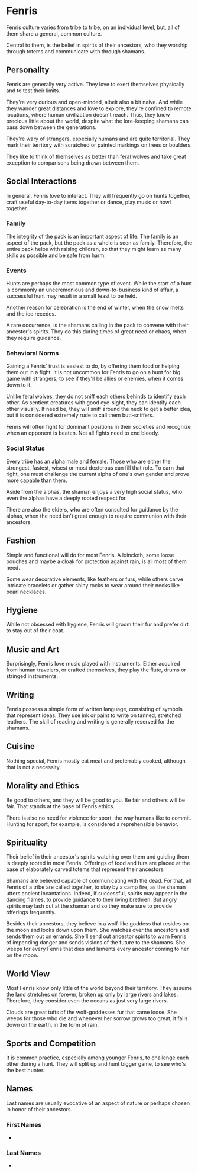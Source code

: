 # Fenris
Fenris culture varies from tribe to tribe, on an individual level, but, all of them share a general, common culture. 

Central to them, is the belief in spirits of their ancestors, who they worship through totems and communicate with through shamans. 

## Personality
Fenris are generally very active. They love to exert themselves physically and to test their limits. 

They're very curious and open-minded, albeit also a bit naive. And while they wander great distances and love to explore, they're confined to remote locations, where human civilization doesn't reach. Thus, they know precious little about the world, despite what the lore-keeping shamans can pass down between the generations. 

They're wary of strangers, especially humans and are quite territorial. They mark their territory with scratched or painted markings on trees or boulders. 

They like to think of themselves as better than feral wolves and take great exception to comparisons being drawn between them. 

## Social Interactions
In general, Fenris love to interact. They will frequently go on hunts together, craft useful day-to-day items together or dance, play music or howl together. 

### Family
The integrity of the pack is an important aspect of life. The family is an aspect of the pack, but the pack as a whole is seen as family. Therefore, the entire pack helps with raising children, so that they might learn as many skills as possible and be safe from harm. 

### Events
Hunts are perhaps the most common type of event. While the start of a hunt is commonly an unceremonious and down-to-business kind of affair, a successful hunt may result in a small feast to be held. 

Another reason for celebration is the end of winter, when the snow melts and the ice recedes. 

A rare occurrence, is the shamans calling in the pack to convene with their ancestor's spirits. They do this during times of great need or chaos, when they require guidance. 

### Behavioral Norms
Gaining a Fenris' trust is easiest to do, by offering them food or helping them out in a fight. It is not uncommon for Fenris to go on a hunt for big game with strangers, to see if they'll be allies or enemies, when it comes down to it.

Unlike feral wolves, they do not sniff each others behinds to identify each other. As sentient creatures with good eye-sight, they can identify each other visually. If need be, they will sniff around the neck to get a better idea, but it is considered extremely rude to call them butt-sniffers. 

Fenris will often fight for dominant positions in their societies and recognize when an opponent is beaten. Not all fights need to end bloody. 

### Social Status
Every tribe has an alpha male and female. Those who are either the strongest, fastest, wisest or most dexterous can fill that role. To earn that right, one must challenge the current alpha of one's own gender and prove more capable than them. 

Aside from the alphas, the shaman enjoys a very high social status, who even the alphas have a deeply rooted respect for. 

There are also the elders, who are often consulted for guidance by the alphas, when the need isn't great enough to require communion with their ancestors. 

## Fashion
Simple and functional will do for most Fenris. A loincloth, some loose pouches and maybe a cloak for protection against rain, is all most of them need. 

Some wear decorative elements, like feathers or furs, while others carve intricate bracelets or gather shiny rocks to wear around their necks like pearl necklaces. 

## Hygiene
While not obsessed with hygiene, Fenris will groom their fur and prefer dirt to stay out of their coat. 

## Music and Art
Surprisingly, Fenris love music played with instruments. Either acquired from human travelers, or crafted themselves, they play the flute, drums or stringed instruments. 

## Writing
Fenris possess a simple form of written language, consisting of symbols that represent ideas. They use ink or paint to write on tanned, stretched leathers. The skill of reading and writing is generally reserved for the shamans. 

## Cuisine
Nothing special, Fenris mostly eat meat and preferrably cooked, although that is not a necessity. 

## Morality and Ethics
Be good to others, and they will be good to you. Be fair and others will be fair. That stands at the base of Fenris ethics. 

There is also no need for violence for sport, the way humans like to commit. Hunting for sport, for example, is considered a reprehensible behavior. 

## Spirituality
Their belief in their ancestor's spirits watching over them and guiding them is deeply rooted in most Fenris. Offerings of food and furs are placed at the base of elaborately carved totems that represent their ancestors. 

Shamans are believed capable of communicating with the dead. For that, all Fenris of a tribe are called together, to stay by a camp fire, as the shaman utters ancient incantations. Indeed, if successful, spirits may appear in the dancing flames, to provide guidance to their living brethren. But angry spirits may lash out at the shaman and so they make sure to provide offerings frequently. 

Besides their ancestors, they believe in a wolf-like goddess that resides on the moon and looks down upon them. She watches over the ancestors and sends them out on errands. She'll send out ancestor spirits to warn Fenris of impending danger and sends visions of the future to the shamans. She weeps for every Fenris that dies and laments every ancestor coming to her on the moon. 

## World View
Most Fenris know only little of the world beyond their territory. They assume the land stretches on forever, broken up only by large rivers and lakes. Therefore, they consider even the oceans as just very large rivers. 

Clouds are great tufts of the wolf-goddesses fur that came loose. She weeps for those who die and whenever her sorrow grows too great, it falls down on the earth, in the form of rain. 

## Sports and Competition
It is common practice, especially among younger Fenris, to challenge each other during a hunt. They will split up and hunt bigger game, to see who's the best hunter. 

## Names
Last names are usually evocative of an aspect of nature or perhaps chosen in honor of their ancestors. 

### First Names
* 

### Last Names
* 